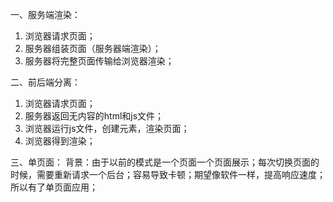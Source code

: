 一、服务端渲染：
1. 浏览器请求页面；
2. 服务器组装页面（服务器端渲染）；
3. 服务器将完整页面传输给浏览器渲染；

二、前后端分离：
1. 浏览器请求页面；
2. 服务器返回无内容的html和js文件；
3. 浏览器运行js文件，创建元素，渲染页面；
4. 浏览器得到渲染；

三、单页面：
背景：由于以前的模式是一个页面一个页面展示；每次切换页面的时候，需要重新请求一个后台；容易导致卡顿；期望像软件一样，提高响应速度；所以有了单页面应用；